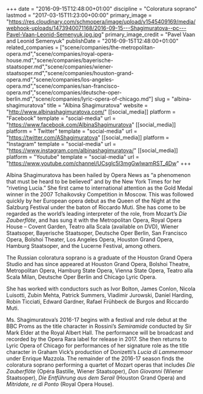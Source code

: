 +++
date = "2016-09-15T12:48:00+01:00"
discipline = "Coloratura soprano"
lastmod = "2017-03-15T11:23:00+00:00"
primary_image = "https://res.cloudinary.com/schmopera/image/upload/v1545409169/media/webhook-uploads/1473940071168/2016-09-15---Shagimuratova--pc---Pavel-Vaan-Leonid-Semenyuk.jpg.jpg"
primary_image_credit = "Pavel Vaan and Leonid Semenyuk"
publishDate = "2016-09-15T12:48:00+01:00"
related_companies = ["scene/companies/the-metropolitan-opera.md","scene/companies/royal-opera-house.md","scene/companies/bayerische-staatsoper.md","scene/companies/wiener-staatsoper.md","scene/companies/houston-grand-opera.md","scene/companies/los-angeles-opera.md","scene/companies/san-francisco-opera.md","scene/companies/deutsche-oper-berlin.md","scene/companies/lyric-opera-of-chicago.md"]
slug = "albina-shagimuratova"
title = "Albina Shagimuratova"
website = "http://www.albinashagimuratova.com/"
[[social_media]]
platform = "Facebook"
template = "social-media"
url = "https://www.facebook.com/AlbinaShagimuratova"
[[social_media]]
platform = " Twitter"
template = "social-media"
url = "https://twitter.com/AShagimuratova"
[[social_media]]
platform = "Instagram"
template = "social-media"
url = "https://www.instagram.com/albinashagimuratova/"
[[social_media]]
platform = "Youtube"
template = "social-media"
url = "https://www.youtube.com/channel/UCsglc5l3mgGwIwamRST_4Dw"
+++

Albina Shagimuratova has been hailed by Opera News as “a phenomenon that must be heard to be believed” and by the New York Times for her “riveting Lucia.” She first came to international attention as the Gold Medal winner in the 2007 Tchaikovsky Competition in Moscow. This was followed quickly by her European opera debut as the Queen of the Night at the Salzburg Festival under the baton of Riccardo Muti. She has come to be regarded as the world’s leading interpreter of the role, from Mozart’s *Die Zauberflöte*, and has sung it with the Metropolitan Opera, Royal Opera House – Covent Garden, Teatro alla Scala (available on DVD), Wiener Staatsoper, Bayerische Staatsoper, Deutsche Oper Berlin, San Francisco Opera, Bolshoi Theater, Los Angeles Opera, Houston Grand Opera, Hamburg Staatsoper, and the Lucerne Festival, among others.

The Russian coloratura soprano is a graduate of the Houston Grand Opera Studio and has since appeared at Houston Grand Opera, Bolshoi Theatre, Metropolitan Opera, Hamburg State Opera, Vienna State Opera, Teatro alla Scala Milan, Deutsche Oper Berlin and Chicago Lyric Opera.

She has worked with conductors such as Ivor Bolton, James Conlon, Nicola Luisotti, Zubin Mehta, Patrick Summers, Vladimir Jurowski, Daniel Harding, Robin Ticciati, Edward Gardner, Rafael Frühbeck de Burgos and Riccardo Muti.

Ms. Shagimuratova’s 2016-17 begins with a festival and role debut at the BBC Proms as the title character in Rossini’s *Semiramide* conducted by Sir Mark Elder at the Royal Albert Hall. The performance will be broadcast and recorded by the Opera Rara label for release in 2017. She then returns to Lyric Opera of Chicago for performances of her signature role as the title character in Graham Vick’s production of Donizetti’s *Lucia di Lammermoor* under Enrique Mazzola. The remainder of the 2016-17 season finds the coloratura soprano performing a quartet of Mozart operas that includes *Die Zauberflöte* (Opéra Bastille, Wiener Staatsoper), *Don Giovanni* (Wiener Staatsoper), *Die Entführung aus dem Serail* (Houston Grand Opera) and *Mitridate, re di Ponto* (Royal Opera House). 
